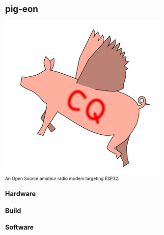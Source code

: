 # pig-eon
![pig-eon logo](images/pig-eon.svg)
An Open Source amateur radio modem targeting ESP32.

## Hardware

## Build

## Software